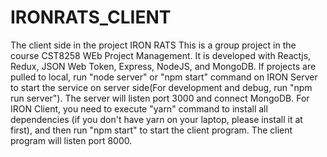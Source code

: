 # IRONRATS_CLIENT
The client side in the project IRON RATS
This is a group project in the course CST8258 WEb Project Management. It is developed with Reactjs, Redux, JSON Web Token, Express, NodeJS, and MongoDB. 
If projects are pulled to local, run "node server" or "npm start" command on IRON Server to start the service on server side(For development and debug, run "npm run server"). The server will listen port 3000 and connect MongoDB. For IRON Client, you need to execute "yarn" command to install all dependencies (if you don't have yarn on your laptop, please install it at first), and then run "npm start" to start the client program. The client program will listen port 8000.
